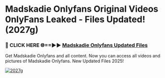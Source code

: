 # Madskadie Onlyfans Original Videos 0nlyFans Leaked - Files Updated! (2027g)

<h3>🔴 CLICK HERE 🌐==►► <a href="https://tinyurl.com/ehrbuxhb" rel="nofollow">Madskadie Onlyfans Updated Files</a></h3>

Get Madskadie Onlyfans and all content. Now you can access all videos and pictures of Madskadie Onlyfans. New Updated Files 2025!

[![2027g](https://i.imgur.com/lVYEuWS.gif)](https://tinyurl.com/ehrbuxhb)

